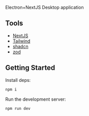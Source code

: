 Electron+NextJS Desktop application

## Tools
- [NextJS](https://nextjs.org/)
- [Tailwind](https://tailwindcss.com/)
- [shadcn](https://ui.shadcn.com/)
- [zod](https://zod.dev/)

## Getting Started

Install deps:

```bash
npm i
```

Run the development server:

```bash
npm run dev
```

